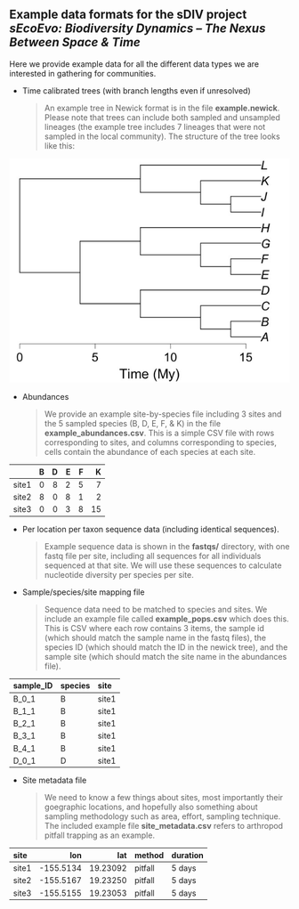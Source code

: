 Example data formats for the sDIV project *sEcoEvo: Biodiversity Dynamics – The Nexus Between Space & Time*
-----------------------------------------------------------------------------------------------------------

Here we provide example data for all the different data types we are interested in gathering for communities.

-   Time calibrated trees (with branch lengths even if unresolved)

    > An example tree in Newick format is in the file **example.newick**. Please note that trees can include both sampled and unsampled lineages (the example tree includes 7 lineages that were not sampled in the local community). The structure of the tree looks like this:

![](https://github.com/continuousity/example_data/raw/master/example_tree.jpeg)

-   Abundances

    > We provide an example site-by-species file including 3 sites and the 5 sampled species (B, D, E, F, & K) in the file **example\_abundances.csv**. This is a simple CSV file with rows corresponding to sites, and columns corresponding to species, cells contain the abundance of each species at each site.

|       |    B|    D|    E|    F|    K|
|-------|----:|----:|----:|----:|----:|
| site1 |    0|    8|    2|    5|    7|
| site2 |    8|    0|    8|    1|    2|
| site3 |    0|    0|    3|    8|   15|

-   Per location per taxon sequence data (including identical sequences).

    > Example sequence data is shown in the **fastqs/** directory, with one fastq file per site, including all sequences for all individuals sequenced at that site. We will use these sequences to calculate nucleotide diversity per species per site.

-   Sample/species/site mapping file

    > Sequence data need to be matched to species and sites. We include an example file called **example\_pops.csv** which does this. This is CSV where each row contains 3 items, the sample id (which should match the sample name in the fastq files), the species ID (which should match the ID in the newick tree), and the sample site (which should match the site name in the abundances file).

| sample\_ID | species | site  |
|:-----------|:--------|:------|
| B\_0\_1    | B       | site1 |
| B\_1\_1    | B       | site1 |
| B\_2\_1    | B       | site1 |
| B\_3\_1    | B       | site1 |
| B\_4\_1    | B       | site1 |
| D\_0\_1    | D       | site1 |

-   Site metadata file

    > We need to know a few things about sites, most importantly their goegraphic locations, and hopefully also something about sampling methodology such as area, effort, sampling technique. The included example file **site\_metadata.csv** refers to arthropod pitfall trapping as an example.

| site  |        lon|       lat| method  | duration |
|:------|----------:|---------:|:--------|:---------|
| site1 |  -155.5134|  19.23092| pitfall | 5 days   |
| site2 |  -155.5167|  19.23250| pitfall | 5 days   |
| site3 |  -155.5155|  19.23053| pitfall | 5 days   |
